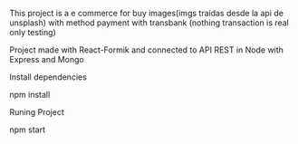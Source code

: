 This project is a e commerce for buy images(imgs traidas desde la api de unsplash) with method payment with transbank (nothing transaction is real only testing)

Project made with React-Formik and connected to API REST in Node with Express and Mongo 

Install dependencies

npm install 

Runing Project

npm start